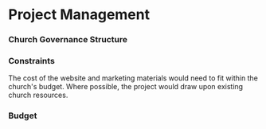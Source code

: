 # Project Management

### Church Governance Structure

### Constraints
The cost of the website and marketing materials would need to fit within the church's budget. Where possible, the project would draw upon existing church resources. 

### Budget

 